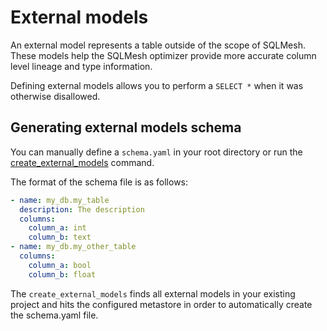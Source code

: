 # External models

An external model represents a table outside of the scope of SQLMesh. These models help the SQLMesh optimizer provide more accurate column level lineage and type information.

Defining external models allows you to perform a `SELECT *` when it was otherwise disallowed.

## Generating external models schema
You can manually define a `schema.yaml` in your root directory or run the [create_external_models](../../../reference/cli#create_external_models) command.

The format of the schema file is as follows:

```yaml
- name: my_db.my_table
  description: The description
  columns:
    column_a: int
    column_b: text
- name: my_db.my_other_table
  columns:
    column_a: bool
    column_b: float
```

The `create_external_models` finds all external models in your existing project and hits the configured metastore in order to automatically create the schema.yaml file.

